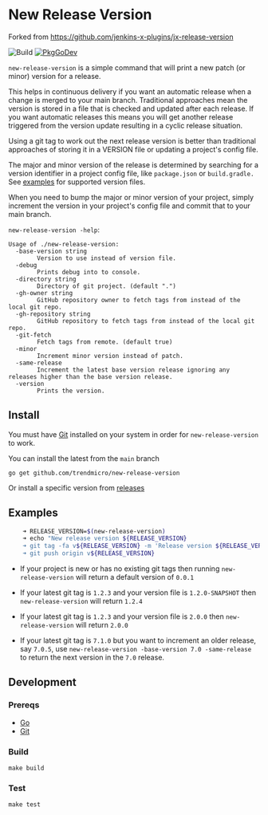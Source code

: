 # New Release Version

Forked from <https://github.com/jenkins-x-plugins/jx-release-version>

![Build](https://github.com/trendmicro/new-release-version/workflows/Build/badge.svg)
[![PkgGoDev](https://pkg.go.dev/badge/github.com/trendmicro/new-release-version/)](https://pkg.go.dev/github.com/trendmicro/new-release-version/)

`new-release-version` is a simple command that will print a new patch (or minor) version for a release.

This helps in continuous delivery if you want an automatic release when a change is merged to your main branch.  Traditional approaches mean the version is stored in a file that is checked and updated after each release.  If you want automatic releases this means you will get another release triggered from the version update resulting in a cyclic release situation.  

Using a git tag to work out the next release version is better than traditional approaches of storing it in a VERSION file or updating a project's config file.

The major and minor version of the release is determined by searching for a version identifier in a project config file, like `package.json` or `build.gradle.` See [examples](examples) for supported version files.

When you need to bump the major or minor version of your project, simply increment the version in your project's config file and commit that to your main branch.

`new-release-version -help`:

```
Usage of ./new-release-version:
  -base-version string
        Version to use instead of version file.
  -debug
        Prints debug into to console.
  -directory string
        Directory of git project. (default ".")
  -gh-owner string
        GitHub repository owner to fetch tags from instead of the local git repo.
  -gh-repository string
        GitHub repository to fetch tags from instead of the local git repo.
  -git-fetch
        Fetch tags from remote. (default true)
  -minor
        Increment minor version instead of patch.
  -same-release
        Increment the latest base version release ignoring any releases higher than the base version release.
  -version
        Prints the version.
```

## Install

You must have [Git](https://git-scm.com/) installed on your system in order for `new-release-version` to work.

You can install the latest from the `main` branch

    go get github.com/trendmicro/new-release-version

Or install a specific version from [releases](https://github.com/trendmicro/new-release-version/releases/)

## Examples

```sh
    ➜ RELEASE_VERSION=$(new-release-version)
    ➜ echo "New release version ${RELEASE_VERSION}
    ➜ git tag -fa v${RELEASE_VERSION} -m 'Release version ${RELEASE_VERSION}'
    ➜ git push origin v${RELEASE_VERSION}
```

- If your project is new or has no existing git tags then running `new-release-version` will return a default version of `0.0.1`

- If your latest git tag is `1.2.3` and your version file is `1.2.0-SNAPSHOT` then `new-release-version` will return `1.2.4`

- If your latest git tag is `1.2.3` and your version file is `2.0.0` then `new-release-version` will return `2.0.0`

- If your latest git tag is `7.1.0` but you want to increment an older release, say `7.0.5`, use `new-release-version -base-version 7.0 -same-release` to return the next version in the `7.0` release.

## Development

### Prereqs

- [Go](https://go.dev/)
- [Git](https://git-scm.com/)

### Build

    make build

### Test

    make test
